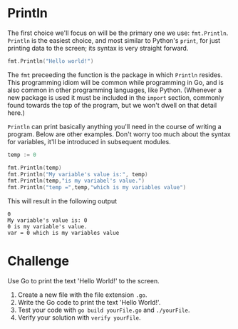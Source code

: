 # Println
The first choice we'll focus on will be the primary one we use: `fmt.Println`. `Println` is the easiest choice, and most similar to Python's `print`, for just printing data to the screen; its syntax is very straight forward.
```go
fmt.Println("Hello world!")
```
The `fmt` preceeding the function is the package in which `Println` resides. This programming idiom will be common while programming in Go, and is also common in other programming languages, like Python. \(Whenever a new package is used it must be included in the `import` section, commonly found towards the top of the program, but we won't dwell on that detail here.\)

`Println` can print basically anything you'll need in the course of writing a program. Below are other examples. Don't worry too much about the syntax for variables, it'll be introduced in subsequent modules.
```Go
temp := 0

fmt.Println(temp)
fmt.Println("My variable's value is:", temp)
fmt.Println(temp,"is my variabel's value.")
fmt.Println("temp =",temp,"which is my variables value")
```

This will result in the following output
```
0
My variable's value is: 0
0 is my variable's value.
var = 0 which is my variables value

```

# Challenge
Use Go to print the text 'Hello World!' to the screen.
1. Create a new file with the file extension `.go`.
2. Write the Go code to print the text 'Hello World!'.
3. Test your code with `go build yourFile.go` and `./yourFile`.
4. Verify your solution with `verify yourFile`.